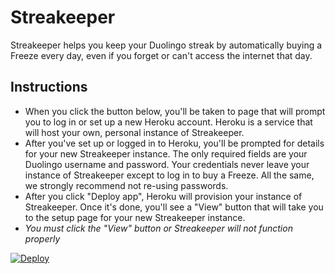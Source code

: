 # Streakeeper

Streakeeper helps you keep your Duolingo streak by automatically buying a Freeze every day, even if you forget or can't access the internet that day.

## Instructions

* When you click the button below, you'll be taken to page that will prompt you to log in or set up a new Heroku account. Heroku is a service that will host your own, personal instance of Streakeeper.
* After you've set up or logged in to Heroku, you'll be prompted for details for your new Streakeeper instance. The only required fields are your Duolingo username and password. Your credentials never leave your instance of Streakeeper except to log in to buy a Freeze. All the same, we strongly recommend not re-using passwords.
* After you click "Deploy app", Heroku will provision your instance of Streakeeper. Once it's done, you'll see a "View" button that will take you to the setup page for your new Streakeeper instance.
* *You must click the "View" button or Streakeeper will not function properly*

[![Deploy](https://www.herokucdn.com/deploy/button.svg)](https://heroku.com/deploy)
